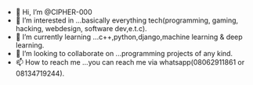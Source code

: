 - 👋 Hi, I’m @CIPHER-000
- 👀 I’m interested in ...basically everything tech(programming, gaming, hacking, webdesign, software dev,e.t.c).
- 🌱 I’m currently learning ...c++,python,django,machine learning & deep learning.
- 💞️ I’m looking to collaborate on ...programming projects of any kind.
- 📫 How to reach me ...you can reach me via whatsapp(08062911861 or 08134719244).

<!---
CIPHER-000/CIPHER-000 is a ✨ special ✨ repository because its `README.md` (this file) appears on your GitHub profile.
You can click the Preview link to take a look at your changes.
--->
